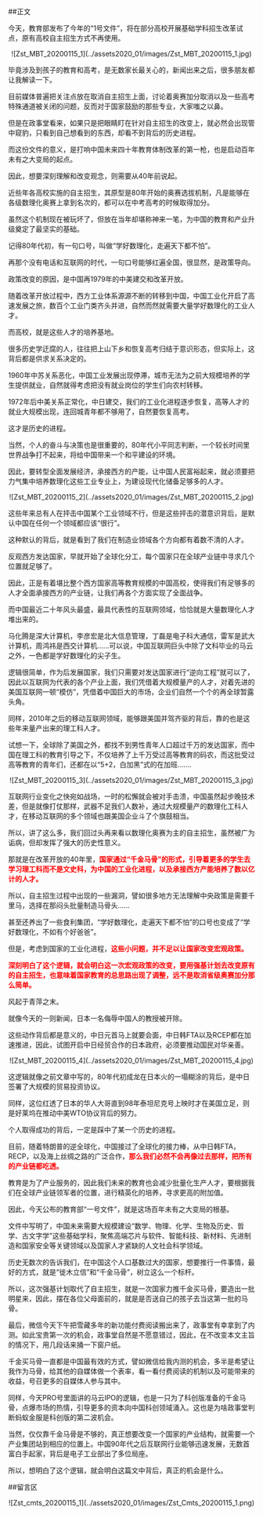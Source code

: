 ##正文

今天，教育部发布了今年的“1号文件”，将在部分高校开展基础学科招生改革试点，原有高校自主招生方式不再使用。

 <div align="center">![Zst_MBT_20200115_1](../assets2020_01/images/Zst_MBT_20200115_1.jpg)</div>

毕竟涉及到孩子的教育和高考，是无数家长最关心的，新闻出来之后，很多朋友都让我解读一下。

目前媒体普遍把关注点放在取消自主招生上面，讨论着奥赛加分取消以及一些高考特殊通道被关闭的问题，反而对于国家鼓励的那些专业，大家嗤之以鼻。

但是在政事堂看来，如果只是把眼睛盯在针对自主招生的改变上，就必然会出现管中窥豹，只看到自己想看到的东西，却看不到背后的历史进程。

而这份文件的意义，是打响中国未来四十年教育体制改革的第一枪，也是启动百年未有之大变局的起点。

因此，想要深刻理解和改变观念，则需要从40年前说起。

近些年各高校实施的自主招生，其原型是80年开始的奥赛选拔机制，凡是能够在各级数理化奥赛上拿到名次的，都可以在中考高考的时候取得加分。

虽然这个机制现在被玩坏了，但放在当年却堪称神来一笔，为中国的教育和产业升级奠定了最坚实的基础。

记得80年代初，有一句口号，叫做“学好数理化，走遍天下都不怕”。

再那个没有电话和互联网的时代，一句口号能够红遍全国，很显然，是政策导向。

政策改变的原因，是中国再1979年的中美建交和改革开放。

随着改革开放过程中，西方工业体系源源不断的转移到中国，中国工业化开启了高速发展之旅，数百个工业门类齐头并进，自然而然就需要大量学好数理化的工业人才。

而高校，就是这些人才的培养基地。

很多历史学迂腐的人，往往把上山下乡和恢复高考归结于意识形态，但实际上，这背后都是供求关系决定的。

1960年中苏关系恶化，中国工业发展出现停滞，城市无法为之前大规模培养的学生提供就业，自然就得考虑把没有就业岗位的学生们向农村转移。

1972年后中美关系正常化，中日建交，我们的工业化进程逐步恢复，高等人才的就业大规模出现，连回城青年都不够用了，自然要恢复高考。

这才是历史的进程。

当然，个人的奋斗与决策也是很重要的，80年代小平同志判断，一个较长时间里世界战争打不起来，将给中国带来一个和平建设的环境。

因此，要转型全面发展经济，承接西方的产能，让中国人民富裕起来，就必须要把力气集中培养数理化这些工业专业上，为建设现代化储备足够多的人才。

 <div align="center">![Zst_MBT_20200115_2](../assets2020_01/images/Zst_MBT_20200115_2.jpg)</div>

这些年来总有人在抨击中国某个工业领域不行，但是这些抨击的潜意识背后，是默认中国在任何一个领域都应该“很行”。

这种默认的背后，就是看到了我们在制造业领域各个方向都有着数不清的人才。

反观西方发达国家，早就开始了全球化分工，每个国家只在全球产业链中寻求几个位置就足够了。

因此，正是有着堪比整个西方国家高等教育规模的中国高校，使得我们有足够多的人才全面承接西方的产业链，让我们再各个方面实现了全面战争。

而中国最近二十年风头最盛，最具代表性的互联网领域，恰恰就是大量数理化人才堆出来的。

马化腾是深大计算机，李彦宏是北大信息管理，丁磊是电子科大通信，雷军是武大计算机，周鸿祎是西交计算机......可以说，中国互联网巨头中除了文科毕业的马云之外，一色都是学好数理化的尖子生。

逻辑很简单，作为后发展国家，我们只需要对发达国家进行“逆向工程”就可以了，因此以互联网为代表的各个产业上面，我们凭借着大规模量产的人才，对着先进的美国互联网一顿“模仿”，凭借着中国巨大的市场，企业们自然一个个的再全球暂露头角。

同样，2010年之后的移动互联网领域，能够跟美国并驾齐驱的背后，靠的也是这些年来量产出来的理工科人才。

试想一下，全球除了美国之外，都找不到男性青年人口超过千万的发达国家，而中国在理工科的教育引导之下，不仅培养了上千万受过高等教育的码农，而这批受过高等教育的青年们，还都在以“5+2，白加黑”式的在加班.......

 <div align="center">![Zst_MBT_20200115_3](../assets2020_01/images/Zst_MBT_20200115_3.jpg)</div>

互联网行业变化之快宛如战场，一时的松懈就会被对手击溃，中国虽然起步晚技术差，但是就像打仗那样，武器不足我们人数补，通过大规模量产的数理化工科人才，在移动互联网的多个领域也跟美国企业斗了个旗鼓相当。

所以，讲了这么多，我们回过头再来看以数理化奥赛为主的自主招生，虽然被广为诟病，但却发挥了强大的历史性意义。

那就是在改革开放的40年里，<font color = red>**国家通过“千金马骨”的形式，引导着更多的学生去学习理工科而不是文史科，为中国的工业化进程，以及承接西方产能培养了数以亿计的人才。**</font>

所以，自主招生过程中出现的一些漏洞，譬如很多地方无法理解中央政策是需要千里马，选择在那闷头批量制造马骨头......

甚至还养出了一些食利集团，“学好数理化，走遍天下都不怕”的口号也变成了“学好数理化，不如有个好爸爸”。

但是，考虑到国家的工业化进程，<font color = red>**这些小问题，并不足以让国家改变宏观政策。**</font>

<font color = red>**深刻明白了这个逻辑，就会明白这一次宏观政策的改变，要用强基计划去改变原有的自主招生，也意味着国家教育的总思路出现了调整，远不是取消省级奥赛加分那么简单。**</font>

风起于青萍之末。

就像今天的一则新闻，日本一名侮辱中国人的教授被开除。

这些动作背后都是意义的，中日元首马上就要会面，中日韩FTA以及RCEP都在加速推进，因此，试图开启中日经贸合作的日本政府，必须要推动国民对华亲善。

 <div align="center">![Zst_MBT_20200115_4](../assets2020_01/images/Zst_MBT_20200115_4.jpg)</div>

这逻辑就像之前文章中写的，80年代初成龙在日本火的一塌糊涂的背后，是中日签署了大规模的贸易投资协议。

同样，这位红透了日本的华人大哥直到98年泰坦尼克号上映时才在美国立足，则是好莱坞在推动中美WTO协议背后的努力。

个人取得成功的背后，一定是踩中了某一个历史的进程。

目前，随着特朗普的逆全球化，中国接过了全球化的接力棒，从中日韩FTA，RECP，以及海上丝绸之路的广泛合作，<font color = red>**那么我们必然不会再像过去那样，把所有的产业链都吃透。**</font>

教育是为了产业服务的，因此我们未来的教育也会减少批量化生产人才，要根据我们在全球产业链领军者的位置，进行精英化的培养，寻求更高的附加值。

因此，今天公布的教育部“一号文件”，就是这场百年未有之大变局的根基。

文件中写明了，中国未来需要大规模建设“数学、物理、化学、生物及历史、哲学、古文字学”这些基础学科，聚焦高端芯片与软件、智能科技、新材料、先进制造和国家安全等关键领域以及国家人才紧缺的人文社会科学领域。

历史无数次的告诉我们，在中国这个人口基数过大的国家，想要推行一件事情，最好的方式，就是“徙木立信”和“千金马骨”，树立这么一个标杆。

所以，这次强基计划取代了自主招生，就是一次国家力推千金买马骨，要造出一批明星来，因此，摆在各位父母面前的，就是是否送自己的孩子去当这第一批的马骨。

最后，微信今天下午把雪藏多年的新功能付费阅读搬出来了，政事堂有幸拿到了内测。如此宝贵第一次的机会，政事堂自然是不愿意错过，因此，在不改变本文主旨的情况下，用几段话来捅一下窗户纸。

千金买马骨一直都是中国最有效的方式，譬如微信给我内测的机会，多半是希望让我作为马骨，给其他的自媒体做一个表率，看一看付费阅读的机制以及可能带来的收益，号召更多的自媒体人参与其中。

同样，今天PRO号里面讲的马云IPO的逻辑，也是一只为了科创版准备的千金马骨，点爆市场的热情，引导更多的资本向中国科创领域涌入。这也是为啥政事堂判断蚂蚁金服是科创版的第二波机会。

当然，仅仅靠千金马骨是不够的，真正想要改变一个国家的产业结构，就需要一个产业集团站到相应的位置上。中国90年代之后互联网行业能够迅速发展，无数首富白手起家，背后是电子工业部出了多位局座。

所以，想明白了这个逻辑，就会明白这篇文中背后，真正的机会是什么。

##留言区
 <div align="center">![Zst_cmts_20200115_1](../assets2020_01/images/Zst_Cmts_20200115_1.png)</div>